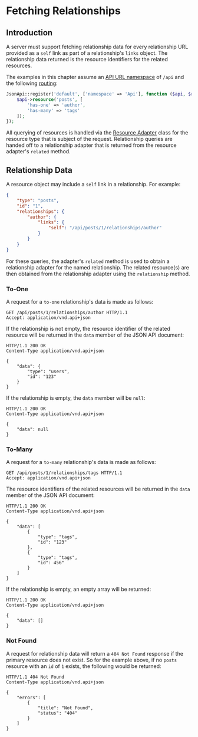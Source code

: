 # Fetching Relationships

## Introduction

A server must support fetching relationship data for every relationship URL provided as a `self` link as part
of a relationship's `links` object. The relationship data returned is the resource identifiers for the
related resources.

The examples in this chapter assume an [API URL namespace](../basics/api.md#URL) of `/api` and the
following [routing](../basics/routing.md):

```php
JsonApi::register('default', ['namespace' => 'Api'], function ($api, $router) {
    $api->resource('posts', [
        'has-one' => 'author',
        'has-many' => 'tags'
    ]);
});
```

All querying of resources is handled via the [Resource Adapter](../basics/adapters.md) class for the resource type that
is subject of the request. Relationship queries are handed off to a relationship adapter that is returned from
the resource adapter's `related` method.

## Relationship Data

A resource object may include a `self` link in a relationship. For example:

```json
{
    "type": "posts",
    "id": "1",
    "relationships": {
        "author": {
            "links": {
                "self": "/api/posts/1/relationships/author"
            }
        }        
    }
}
```

For these queries, the adapter's `related` method is used to obtain a relationship adapter for the named relationship.
The related resource(s) are then obtained from the relationship adapter using the `relationship` method.

### To-One 

A request for a `to-one` relationship's data is made as follows:

```http
GET /api/posts/1/relationships/author HTTP/1.1
Accept: application/vnd.api+json
``` 

If the relationship is not empty, the resource identifier of the related resource will be returned in the `data`
member of the JSON API document:

```http
HTTP/1.1 200 OK
Content-Type application/vnd.api+json

{
    "data": {
        "type": "users",
        "id": "123"
    }
}
```

If the relationship is empty, the `data` member will be `null`:

```http
HTTP/1.1 200 OK
Content-Type application/vnd.api+json

{
    "data": null
}
```

### To-Many

A request for a `to-many` relationship's data is made as follows:

```http
GET /api/posts/1/relationships/tags HTTP/1.1
Accept: application/vnd.api+json
``` 

The resource identifiers of the related resources will be returned in the `data` member of the JSON API document:

```http
HTTP/1.1 200 OK
Content-Type application/vnd.api+json

{
    "data": [
        {
            "type": "tags",
            "id": "123"
        },
        {
            "type": "tags",
            "id": 456"
        }
    ]
}
```

If the relationship is empty, an empty array will be returned:

```http
HTTP/1.1 200 OK
Content-Type application/vnd.api+json

{
    "data": []
}
```

### Not Found

A request for relationship data will return a `404 Not Found` response if the primary resource does not exist. So
for the example above, if no `posts` resource with an `id` of `1` exists, the following would be returned:

```http
HTTP/1.1 404 Not Found
Content-Type application/vnd.api+json

{
    "errors": [
        {
            "title": "Not Found",
            "status": "404"
        }
    ]
}
```